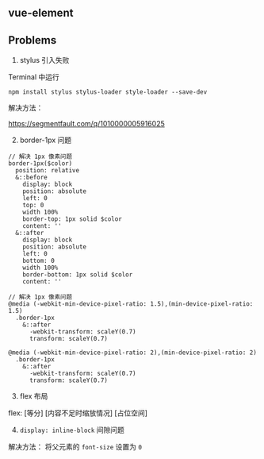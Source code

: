 ## vue-element

## Problems


1. stylus 引入失败

Terminal 中运行 

`npm install stylus stylus-loader style-loader --save-dev`

解决方法：

https://segmentfault.com/q/1010000005916025


2. border-1px 问题

```
// 解决 1px 像素问题
border-1px($color)
  position: relative
  &::before
    display: block
    position: absolute
    left: 0
    top: 0
    width 100%
    border-top: 1px solid $color
    content: ''
  &::after
    display: block
    position: absolute
    left: 0
    bottom: 0
    width 100%
    border-bottom: 1px solid $color
    content: ''

// 解决 1px 像素问题
@media (-webkit-min-device-pixel-ratio: 1.5),(min-device-pixel-ratio: 1.5)
  .border-1px
    &::after
      -webkit-transform: scaleY(0.7)
      transform: scaleY(0.7)

@media (-webkit-min-device-pixel-ratio: 2),(min-device-pixel-ratio: 2)
  .border-1px
    &::after
      -webkit-transform: scaleY(0.7)
      transform: scaleY(0.7)

```

3. flex 布局

flex: [等分] [内容不足时缩放情况] [占位空间]

4. `display: inline-block` 间隙问题

解决方法： 将父元素的 `font-size` 设置为 `0`
